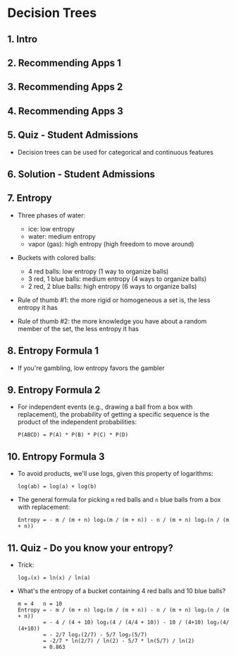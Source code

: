 # Decision Trees

## 1. Intro

## 2. Recommending Apps 1

## 3. Recommending Apps 2

## 4. Recommending Apps 3

## 5. Quiz - Student Admissions

* Decision trees can be used for categorical and continuous features

## 6. Solution - Student Admissions

## 7. Entropy

* Three phases of water:
    - ice: low entropy
    - water: medium entropy
    - vapor (gas): high entropy (high freedom to move around)

* Buckets with colored balls:
    - 4 red balls: low entropy (1 way to organize balls)
    - 3 red, 1 blue balls: medium entropy (4 ways to organize balls)
    - 2 red, 2 blue balls: high entropy (6 ways to organize balls)

* Rule of thumb #1: the more rigid or homogeneous a set is, the less entropy it has

* Rule of thumb #2: the more knowledge you have about a random member of the set, the less entropy it has

## 8. Entropy Formula 1

* If you're gambling, low entropy favors the gambler

## 9. Entropy Formula 2

* For independent events (e.g., drawing a ball from a box with replacement), the probability of getting a specific sequence is the product of the independent probabilities:
    ```
    P(ABCD) = P(A) * P(B) * P(C) * P(D)
    ```

## 10. Entropy Formula 3

* To avoid products, we'll use logs, given this property of logarithms:
    ```
    log(ab) = log(a) + log(b)
    ```
* The general formula for picking `m` red balls and `n` blue balls from a box with replacement:
    ```
    Entropy = - m / (m + n) log₂(m / (m + n)) - n / (m + n) log₂(n / (m + n))
    ```

## 11. Quiz - Do you know your entropy?

* Trick:
    ```
    logₐ(x) = ln(x) / ln(a)
    ```

* What's the entropy of a bucket containing 4 red balls and 10 blue balls?
    ```
    m = 4   n = 10
    Entropy = - m / (m + n) log₂(m / (m + n)) - n / (m + n) log₂(n / (m + n))
            = - 4 / (4 + 10) log₂(4 / (4/4 + 10)) - 10 / (4+10) log₂(4/ (4+10))
            = - 2/7 log₂(2/7) - 5/7 log₂(5/7)
            = -2/7 * ln(2/7) / ln(2) - 5/7 * ln(5/7) / ln(2)
            = 0.863
    ```

